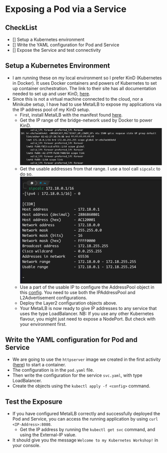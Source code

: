 # Exposing a Pod via a Service

## CheckList
- [] Setup a Kubernetes environment
- [] Write the YAML configuration for Pod and Service
- [] Expose the Service and test connectivity


## Setup a Kubernetes Environment 
- I am running these on my local environment so I prefer KinD (Kubernetes in Docker). It uses Docker containers and powers of Kubernetes to set up container orchestration. The link to their site has all documentation needed to set up and user KinD, [here](https://kind.sigs.k8s.io/).
- Since this is not a virtual machine connected to the cloud, nor a Minikube setup, I have had to use MetalLB to expose my applications via the IP address pool of my KinD setup.
  - First, install MetalLB with the manifest found [here](https://metallb.org/installation/#installation-by-manifest).
  - Get the IP range of the bridge-network used by Docker to power KinD. ![](./assets/kind-bridge-net.png)
  - Get the usable addresses from that range. I use a tool call `sipcalc` to do so.![](./assets/sipcalc-kind.png)
  - Use a part of the usable IP to configure the AddressPool object in this [config](https://metallb.org/configuration/#layer-2-configuration). You need to use both the IPAddressPool and L2Advertisement configurations.
  - Deploy the Layer2 configuration objects above.
  - Your MetalLB is now ready to give IP addresses to any service that uses the type LoadBalancer.
  NB: If you use any other Kubernetes flavour, you might just need to expose a NodePort. But check with your environment first.


## Write the YAML configuration for Pod and Service 
- We are going to use the `httpserver` image we created in the first activity ([here](https://github.com/TaskMasterErnest/my-kubernetes-workshop/tree/main/01-joining-container-to-network-namespace-of-another-container)) to start a container.
- The configuration is in the `pod.yaml` file.
- Then write the configuration for the service `svc.yaml`, with type LoadBalancer.
- Create the objects using the `kubectl apply -f <config>` command.


## Test the Exposure
- If you have configured MetalLB correctly and successfully deployed the Pod and Service, you can access the running application by using `curl <IP-Address>:8080`.
  - Get the IP address by running the `kubectl get svc` command, and using the External-IP value.
- It should give you the message `Welcome to my Kubernetes Workshop!` in your console.
